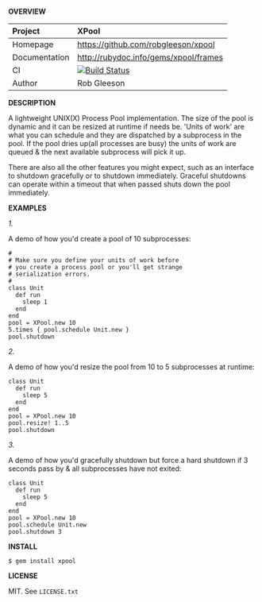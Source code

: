 __OVERVIEW__

| Project         | XPool
|:----------------|:--------------------------------------------------
| Homepage        | https://github.com/robgleeson/xpool
| Documentation   | http://rubydoc.info/gems/xpool/frames 
| CI              | [![Build Status](https://travis-ci.org/robgleeson/XPool.png)](https://travis-ci.org/robgleeson/XPool)
| Author          | Rob Gleeson             


__DESCRIPTION__

A lightweight UNIX(X) Process Pool implementation. The size of the pool
is dynamic and it can be resized at runtime if needs be. 'Units of work' are
what you can schedule and they are dispatched by a subprocess in the pool. If 
the pool dries up(all processes are busy) the units of work are queued & the 
next available subprocess will pick it up.

There are also all the other features you might expect, such as an interface to 
shutdown gracefully or to shutdown immediately. Graceful shutdowns can operate 
within a timeout that when passed shuts down the pool immediately. 


__EXAMPLES__

_1._

A demo of how you'd create a pool of 10 subprocesses:

    #
    # Make sure you define your units of work before
    # you create a process pool or you'll get strange
    # serialization errors.
    #
    class Unit
      def run
        sleep 1
      end
    end
    pool = XPool.new 10
    5.times { pool.schedule Unit.new }
    pool.shutdown

_2._

A demo of how you'd resize the pool from 10 to 5 subprocesses at runtime:

    class Unit
      def run
        sleep 5
      end
    end
    pool = XPool.new 10
    pool.resize! 1..5
    pool.shutdown

_3._

A demo of how you'd gracefully shutdown but force a hard shutdown if 3 seconds
pass by & all subprocesses have not exited:

    class Unit
      def run
        sleep 5
      end
    end
    pool = XPool.new 10
    pool.schedule Unit.new
    pool.shutdown 3

__INSTALL__

    $ gem install xpool

__LICENSE__

MIT. See `LICENSE.txt` 
